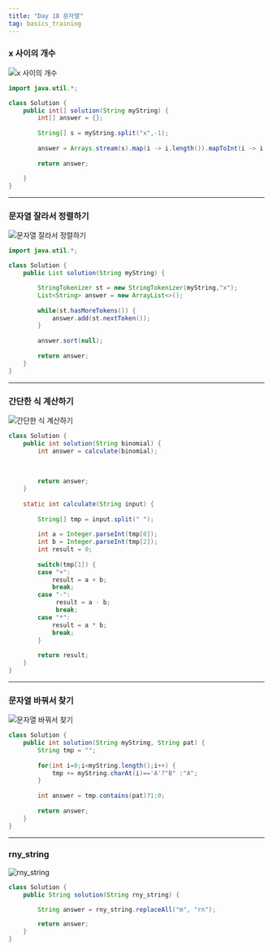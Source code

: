 ```yaml
---
title: "Day 18 문자열"
tag: basics_training
---
```


### x 사이의 개수

![x 사이의 개수](https://github.com/yony-k/yony-k.github.io/assets/109204976/bb5562ab-79d5-48db-8933-c097d5fb7135)

```java
import java.util.*;

class Solution {
    public int[] solution(String myString) {
        int[] answer = {};
        
        String[] s = myString.split("x",-1);
		
		answer = Arrays.stream(s).map(i -> i.length()).mapToInt(i -> i.intValue()).toArray();
		
		return answer;
            
    }
}
```

---

### 문자열 잘라서 정렬하기

![문자열 잘라서 정렬하기](https://github.com/yony-k/yony-k.github.io/assets/109204976/80239a02-ca25-4ba2-8b9c-5a82149e9be1)

```java
import java.util.*;

class Solution {
    public List solution(String myString) {

        StringTokenizer st = new StringTokenizer(myString,"x");
		List<String> answer = new ArrayList<>();
		
		while(st.hasMoreTokens()) {
			answer.add(st.nextToken());
		}
		
		answer.sort(null);
        
        return answer;
    }
}
```

---

### 간단한 식 계산하기

![간단한 식 계산하기](https://github.com/yony-k/yony-k.github.io/assets/109204976/23de6709-9918-4308-83db-e5ae98b65d36)

```java
class Solution {
    public int solution(String binomial) {
        int answer = calculate(binomial);
        
        
        
        return answer;
    }
    
    static int calculate(String input) {
		
		String[] tmp = input.split(" ");
		
		int a = Integer.parseInt(tmp[0]);
		int b = Integer.parseInt(tmp[2]);
		int result = 0;
		
		switch(tmp[1]) {
		case "+":
			result = a + b;
			break;
		case "-":
			 result = a - b;
			 break;
		case "*":
			result = a * b;
			break;
		}
		
		return result;
	}
}
```

---

### 문자열 바꿔서 찾기

![문자열 바꿔서 찾기](https://github.com/yony-k/yony-k.github.io/assets/109204976/a1d62a60-d547-44a4-b2ab-037cfcb23023)

```java
class Solution {
    public int solution(String myString, String pat) {
        String tmp = "";
		
		for(int i=0;i<myString.length();i++) {
			tmp += myString.charAt(i)=='A'?"B" :"A";
		}
		
		int answer = tmp.contains(pat)?1:0;
        
        return answer;
    }
}
```

---

### rny_string

![rny_string](https://github.com/yony-k/yony-k.github.io/assets/109204976/1c0dcc4e-3918-438c-89ae-ec3fae64b222)

```java
class Solution {
    public String solution(String rny_string) {

		String answer = rny_string.replaceAll("m", "rn");

        return answer;
    }
}
```